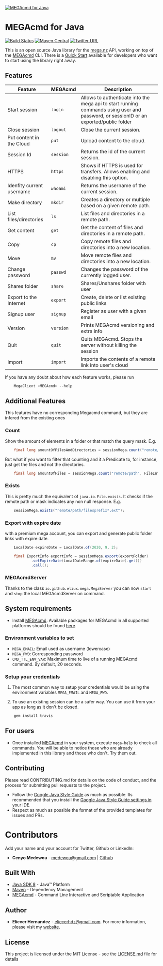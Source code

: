 <a href="https://eliux.github.io/MEGAcmd4J/">
  <img src="https://eliux.github.io/assets/images/MEGAcmd4J.png" alt="MEGAcmd for Java"  title="MEGAcmd for Java" />
</a>

# MEGAcmd for Java

[![Build Status](https://travis-ci.com/EliuX/MEGAcmd4J.svg?branch=master)](https://travis-ci.com/EliuX/MEGAcmd4J)
[![Maven Central](https://maven-badges.herokuapp.com/maven-central/com.github.eliux/megacmd4j/badge.svg)](https://maven-badges.herokuapp.com/maven-central/com.github.eliux/megacmd4j)
[![Twitter URL](https://img.shields.io/twitter/url/http/shields.io.svg?style=social)](https://twitter.com/eliux_black)

This is an open source Java library for the [mega.nz][mega] API, working on top of the [MEGAcmd][megacmd] CLI. 
There is a [Quick Start][quick-start] available for developers who want to start using the library right away.

## Features

| Feature                   | MEGAcmd   | Description                                                           
| ---                       | ---       | ---                                                                   
| Start session             | `login`   | Allows to authenticate into the mega api to start running commands using user and password, or sessionID or an exported/public folder  |
| Close session             | `logout`  | Close the current session. 
| Put content in the Cloud  | `put`     | Upload content to the cloud.
| Session Id                | `session` | Returns the id of the current session.
| HTTPS                     | `https`   | Shows if HTTPS is used for transfers. Allows enabling and disabling this option.
| Idenfity current username | `whoami`  | Returns the username of the current session.
| Make directory            | `mkdir`   | Creates a directory or multiple based on a given remote path.
| List files/directories    | `ls`      | List files and directories in a remote path. 
| Get content               | `get`     | Get the content of files and directories in a remote path.
| Copy                      | `cp`      | Copy remote files and directories into a new location.
| Move                      | `mv`      | Move remote files and directories into a new location.
| Change password           | `passwd`  | Changes the password of the currently logged user.
| Shares folder             | `share`   | Shares/Unshares folder with user
| Export to the Internet    | `export`  | Create, delete or list existing public links
| Signup user               | `signup`  | Register as user with a given email
| Version                   | `version` | Prints MEGAcmd versioning and extra info
| Quit                      | `quit`    | Quits MEGAcmd. Stops the server without killing the session
| Import                    | `import`  | Imports the contents of a remote link into user's cloud
        
If you have any doubt about how each feature works, please run

```bash
    MegaClient <MEGAcmd> --help
```

## Additional Features
This features have no corresponding Megacmd command, but they are infered from the existing ones

### Count
Show the amount of elements in a folder or that match the query mask. E.g.

```java
    final long amountOfFilesAndDirectories = sessionMega.count("remote/path");
```

But what if you want to filter that counting and it a Predicate to, for instance,
just get the files and not the directories.

```java
    final long amountOfFiles = sessionMega.count("remote/path", FileInfo::isFile);
```

### Exists
This is pretty much the equivalent of `java.io.File.exists`. It checks if the remote path or mask
indicates any non null response. E.g.
 
```java
    sessionMega.exists("remote/path/filesprefix*.ext");
```

### Export with expire date
with a premium mega account, you can export and generate public folder links with expire date.
```java
    LocalDate expireDate = LocalDate.of(2020, 9, 2);

    final ExportInfo exportInfo = sessionMega.export(exportFolder)
            .setExpireDate(LocalDateRange.of(expireDate).get())
            .call();
```

### MEGAcmdServer
Thanks to the class `io.github.eliux.mega.MegaServer` you can now `start` and `stop` the local MEGAcmdServer on command.

## System requirements
* Install [MEGAcmd][megacmd]. Available packages for MEGAcmd in all supported 
platforms should be found [here][megacmd-install].

### Environment variables to set

* `MEGA_EMAIL`: Email used as username (lowercase)
* `MEGA_PWD`: Corresponding password
* `CMD_TTL_ENV_VAR`: Maximum time to live of a running MEGAcmd command. By default, 20 seconds.

### Setup your credentials
1. The most common way to setup your credentials would be using the environment variables `MEGA_EMAIL` 
and `MEGA_PWD`.

2. To use an existing session can be a safer way. You can use it from your app as long as it don't be closed.

```bash
    gem install travis
```

## For users
* Once installed [MEGAcmd][megacmd] in your system, execute `mega-help` to check all commands.
You will be able to notice those who are already implemented in this library and those who don't. Try them out.

## Contributing
Please read CONTRIBUTING.md for details on the code of conduct, and the process for submitting pull requests to the project.
* Follow the [Google Java Style Guide][google-java-style-guide] as much as possible: Its recommended that you install the 
[Google Java Style Guide settings in your IDE][google-java-style-settings-intellij]. 
* Respect as much as possible the format of the provided templates for issues and PRs.

# Contributors
Add your name and your account for Twitter, Github or LinkedIn:
- **Cenyo Medewou** - [medewou@gmail.com](mailto:medewou@gmail.com) | [Github](https://github.com/ccenyo) 



## Built With
* [Java SDK 8](https://www.oracle.com/technetwork/java/javase/downloads/jdk8-downloads-2133151.html) -  Java™ Platform
* [Maven](https://maven.apache.org/) - Dependency Management
* [MEGAcmd](https://github.com/meganz/MEGAcmd) - Command Line Interactive and Scriptable Application

## Author
* **Eliecer Hernandez** - [eliecerhdz@gmail.com](mailto:eliecerhdz@gmail.com). 
For more information, please visit my [website](http://eliux.github.io).

## License
This project is licensed under the MIT License - see the [LICENSE.md](LICENSE.md) file for details

[google-java-style-guide]: https://google.github.io/styleguide/javaguide.html 
[google-java-style-settings-intellij]: https://github.com/HPI-Information-Systems/Metanome/wiki/Installing-the-google-styleguide-settings-in-intellij-and-eclipse
[mega]: https://mega.co.nz
[megacmd]: https://github.com/meganz/MEGAcmd
[megacmd-install]: https://mega.nz/cmd
[quick-start]: https://github.com/EliuX/MEGAcmd4J/wiki/Quick-start

